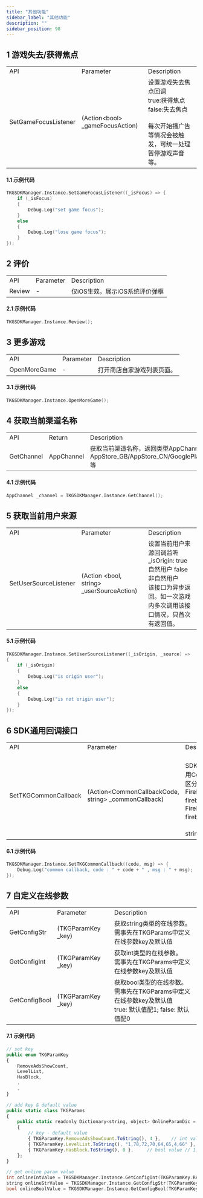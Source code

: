 ```yaml
---
title: "其他功能"
sidebar_label: "其他功能"
description: ""
sidebar_position: 98
---
```


## 1 游戏失去/获得焦点

<table>
  <tr>
    <td>API</td>
    <td>Parameter</td>
    <td>Description</td>
  </tr>
  <tr>
    <td>SetGameFocusListener</td>
    <td>(Action&lt;bool&gt; _gameFocusAction)</td>
    <td>设置游戏失去焦点回调<br />  
    true:获得焦点<br />  
    false:失去焦点<br /> <br />  
    每次开始播广告等情况会被触发，可统一处理暂停游戏声音等。
    </td>
  </tr>
</table> 

#### 1.1 示例代码
```c
TKGSDKManager.Instance.SetGameFocusListener((_isFocus) => {
    if (_isFocus)
    {
        Debug.Log("set game focus");
    }
    else
    {
        Debug.Log("lose game focus");
    }
});
```

## 2 评价

<table>
  <tr>
    <td>API</td>
    <td>Parameter</td>
    <td>Description</td>
  </tr>
  <tr>
    <td>Review</td>
    <td>-</td>
    <td>仅iOS生效。展示iOS系统评价弹框
    </td>
  </tr>
</table> 

#### 2.1 示例代码
```c
TKGSDKManager.Instance.Review();
```
## 3 更多游戏

<table>
  <tr>
    <td>API</td>
    <td>Parameter</td>
    <td>Description</td>
  </tr>
  <tr>
    <td>OpenMoreGame</td>
    <td>-</td>
    <td>打开商店自家游戏列表页面。
    </td>
  </tr>
</table> 

#### 3.1 示例代码
```c
TKGSDKManager.Instance.OpenMoreGame();
```

## 4 获取当前渠道名称
<table>
  <tr>
    <td>API</td>
    <td>Return</td>
    <td>Description</td>
  </tr>
  <tr>
    <td>GetChannel</td>
    <td>AppChannel</td>
    <td>获取当前渠道名称，返回类型AppChannel <br />
    AppStore_GB/AppStore_CN/GooglePlay/GW002等
    </td>
  </tr>
</table> 

#### 4.1 示例代码
```c
AppChannel _channel = TKGSDKManager.Instance.GetChannel();
```

## 5 获取当前用户来源
<table>
  <tr>
    <td>API</td>
    <td>Parameter</td>
    <td>Description</td>
  </tr>
  <tr>
    <td>SetUserSourceListener</td>
    <td>(Action &lt;bool, string&gt; _userSourceAction)</td>
    <td>设置当前用户来源回调监听   <br />
    _isOrigin: true 自然用户 false 非自然用户 <br />
    该接口为异步返回。如一次游戏内多次调用该接口情况，只首次有返回值。
    </td>
  </tr>
</table> 

#### 5.1 示例代码
```c
TKGSDKManager.Instance.SetUserSourceListener((_isOrigin, _source) =>
{
    if (_isOrigin)
    {
        Debug.Log("is origin user");
    }
    else
    {
        Debug.Log("is not origin user");
    }
});
```

## 6 SDK通用回调接口
<table>
  <tr>
    <td>API</td>
    <td>Parameter</td>
    <td>Description</td>
  </tr>
  <tr>
    <td>SetTKGCommonCallback</td>
    <td>(Action&lt;CommonCallbackCode, string&gt; _commonCallback)</td>
    <td>   <br />
    SDK统一事件回调接口。 <br />
    用CommonCallbackCode来进行区分事件名称。
    FirebaseOnlineParamGet_Succ: firebase在线参数获取成功。
    FirebaseOnlineParamGet_Failed: firebase在线参数获取失败。   <br />    <br /> 
    string: 消息携带参数。
    </td>
  </tr>
</table> 

#### 6.1 示例代码
```c
TKGSDKManager.Instance.SetTKGCommonCallback((code, msg) => {
    Debug.Log("common callback, code : " + code + " , msg : " + msg);
});
```

## 7 自定义在线参数

<table>
  <tr>
    <td>API</td>
    <td>Parameter</td>
    <td>Description</td>
  </tr>
  <tr>
    <td>GetConfigStr</td>
    <td>(TKGParamKey _key)</td>
    <td>获取string类型的在线参数。 <br />
    需事先在TKGParams中定义在线参数key及默认值
    </td>
  </tr>
  <tr>
    <td>GetConfigInt</td>
    <td>(TKGParamKey _key)</td>
    <td>获取int类型的在线参数。 <br />
    需事先在TKGParams中定义在线参数key及默认值
    </td>
  </tr>
  <tr>
    <td>GetConfigBool</td>
    <td>(TKGParamKey _key)</td>
    <td>获取bool类型的在线参数。 <br />
    需事先在TKGParams中定义在线参数key及默认值<br />
    true: 默认值配1; false: 默认值配0
    </td>
  </tr>
</table> 

#### 7.1 示例代码
```jsx title="Asset/TKGSDK/Config/Scripts/TKGParams.cs"
// set key
public enum TKGParamKey
{
    RemoveAdsShowCount,
    LevelList,
    HasBlock,
    .
    .
}

// add key & default value
public static class TKGParams
{
    public static readonly Dictionary<string, object> OnlineParamDic = new Dictionary<string, object>()
    {
        // key - default value
        { TKGParamKey.RemoveAdsShowCount.ToString(), 4 },    // int value    // 
        { TKGParamKey.LevelList.ToString(), "1,78,72,70,64,65,4,66" }, // string value
        { TKGParamKey.HasBlock.ToString(), 0 },     // bool value // 1:true 0:false
    };
}

```
```c
// get online param value
int onlineIntValue = TKGSDKManager.Instance.GetConfigInt(TKGParamKey.RemoveAdsShowCount);
string onlineStrValue = TKGSDKManager.Instance.GetConfigStr(TKGParamKey.LevelList);
bool onlineBoolValue = TKGSDKManager.Instance.GetConfigBool(TKGParamKey.HasBlock);
```

<!---->
<!--## 8 无需调用API的功能-->
<!---->
<!--### 8.1 自动插屏-->
<!--无特殊需求，接入自动插屏不需要做任何处理。     -->
<!--其他详情请参照 [Docs-集成指引-其他功能-自动插屏](./tkg-integration/sdk-other-func.md#自动插屏)-->

<!--### 8.2 推送-->
<!--推送接入无需进行代码处理。<br />-->
<!--需要根据需求在如下配置文件中配置/修改 推送开关、推送文本内容、推送时间。 <br />-->
<!--配置文件 ```TKGSDK/Config/Scripts/StaticOtherConfig.cs。```-->
<!--- 推送开关: LocalNotitcifaction_Switch-->
<!--- 推送文本: 可区分中英文，或者都配置为同一种语言文本也可。MorrowMsgCN/MorrowMsgEN等-->
<!--- 推送时间: 默认无需修改-->
<!---->
<!--其他详情请参照 [Docs-集成指引-其他功能-推送](./tkg-integration/sdk-other-func.md#推送)-->

